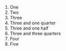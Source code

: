 1. One
2. Two
3. Three
  1. Three and one quarter
  2. Three and one half
  3. Three and three quarters
4. Four
5. Five

